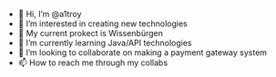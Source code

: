 - 👋 Hi, I’m @a1troy
- 👀 I’m interested in creating new technologies
- 🌟 My current prokect is Wissenbürgen
- 🌱 I’m currently learning Java/API technologies
- 💞️ I’m looking to collaborate on making a payment gateway system
- 📫 How to reach me through my collabs

<!---
a1troy/a1troy is a ✨ special ✨ repository because its `README.md` (this file) appears on your GitHub profile.
You can click the Preview link to take a look at your changes.
--->
